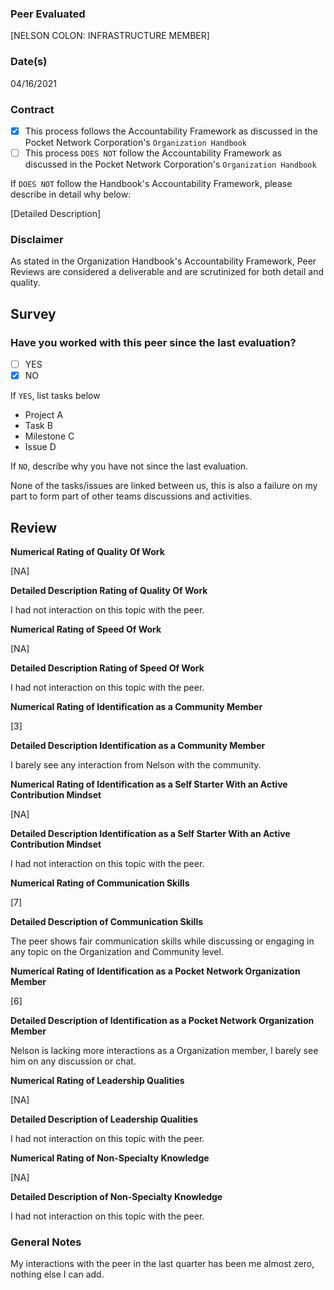 ### Peer Evaluated
[NELSON COLON: INFRASTRUCTURE MEMBER]
### Date(s)
04/16/2021
### Contract
- [X] This process follows the Accountability Framework as discussed in the Pocket Network Corporation's `Organization Handbook`
- [ ] This process `DOES NOT` follow the Accountability Framework as discussed in the Pocket Network Corporation's `Organization Handbook`

If `DOES NOT` follow the Handbook's Accountability Framework, please describe in detail why below:

[Detailed Description]
### Disclaimer
As stated in the Organization Handbook's Accountability Framework, Peer Reviews are considered a deliverable and are scrutinized for both detail and quality.
## Survey
### Have you worked with this peer since the last evaluation?
- [ ] YES
- [X] NO

If `YES`, list tasks below
- Project A
- Task B
- Milestone C
- Issue D

If `NO`, describe why you have not since the last evaluation.

None of the tasks/issues are linked between us, this is also a failure on my part to form part of other teams discussions and activities.

## Review
**Numerical Rating of Quality Of Work** 

[NA]

**Detailed Description Rating of Quality Of Work** 

I had not interaction on this topic with the peer.

**Numerical Rating of Speed Of Work** 

[NA]

**Detailed Description Rating of Speed Of Work** 

I had not interaction on this topic with the peer.

**Numerical Rating of Identification as a Community Member** 

[3]

**Detailed Description Identification as a Community Member** 

I barely see any interaction from Nelson with the community.

**Numerical Rating of Identification as a Self Starter With an Active Contribution Mindset** 

[NA]

**Detailed Description Identification as a Self Starter With an Active Contribution Mindset** 

I had not interaction on this topic with the peer.

**Numerical Rating of Communication Skills** 

[7]

**Detailed Description of Communication Skills** 

The peer shows fair communication skills while discussing or engaging in any topic on the Organization and Community level. 

**Numerical Rating of Identification as a Pocket Network Organization Member** 

[6]

**Detailed Description of Identification as a Pocket Network Organization Member** 

Nelson is lacking more interactions as a Organization member, I barely see him on any discussion or chat.

**Numerical Rating of Leadership Qualities** 

[NA]

**Detailed Description of Leadership Qualities** 

I had not interaction on this topic with the peer.

**Numerical Rating of Non-Specialty Knowledge** 

[NA]

**Detailed Description of Non-Specialty Knowledge** 

I had not interaction on this topic with the peer.


### General Notes

My interactions with the peer in the last quarter has been me almost zero, nothing else I can add.